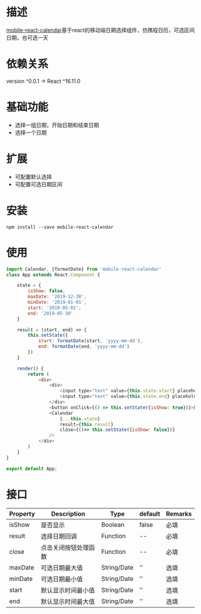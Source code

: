 # 描述
[mobile-react-calendar](https://github.com/Li-DaDa/mobile-react-calendar)基于react的移动端日期选择组件，仿携程日历，可选区间日期，也可选一天

# 依赖关系
version ^0.0.1 -> React ^16.11.0

# 基础功能
- 选择一组日期，开始日期和结束日期
- 选择一个日期

# 扩展
- 可配置默认选择
- 可配置可选日期区间

# 安装
```shell
npm install --save mobile-react-calendar
```

# 使用
```js
import Calendar, {formatDate} from 'mobile-react-calendar'
class App extends React.Component {

    state = {
        isShow: false,
        maxDate: '2019-12-30',
        minDate: '2019-01-01',
        start: '2019-05-02',
        end: '2019-05-30'
    }

    result = (start, end) => {
        this.setState({
            start: formatDate(start, 'yyyy-mm-dd'),
            end: formatDate(end, 'yyyy-mm-dd')
        })
    }

    render() {
        return (
            <div>
                <div>
                    <input type="text" value={this.state.start} placeholder="开始时间" readOnly />
                    <input type="text" value={this.state.end} placeholder="结束时间" readOnly />
                </div>
                <button onClick={() => this.setState({isShow: true})}>按钮</button>
                <Calendar
                    {...this.state}
                    result={this.result}
                    close={()=> this.setState({isShow: false})}
                />
            </div>
        )
    }
}

export default App;
```

# 接口
| Property | Description | Type | default | Remarks |
| --- | --- | --- | --- | --- |
| isShow | 是否显示 | Boolean | false | 必填 |
| result | 选择日期回调 | Function | -- | 必填 |
| close | 点击关闭按钮处理函数 | Function | -- | 必填 |
| maxDate | 可选日期最大值 | String/Date | '' | 选填 |
| minDate | 可选日期最小值 | String/Date | '' | 选填 |
| start | 默认显示时间最小值 | String/Date | '' | 选填 |
| end | 默认显示时间最大值 | String/Date | '' | 选填 |
